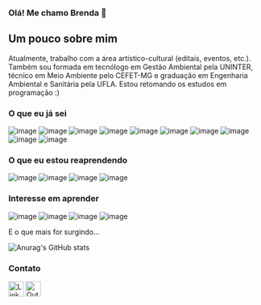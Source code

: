 ### Olá! Me chamo Brenda 👋

## Um pouco sobre mim
Atualmente, trabalho com a área artístico-cultural (editais, eventos, etc.). Também sou formada em tecnólogo em Gestão Ambiental pela UNINTER, técnico em Meio Ambiente pelo CEFET-MG e graduação em Engenharia Ambiental e Sanitária pela UFLA. Estou retomando os estudos em programação :)

### O que eu já sei

![image](https://img.shields.io/badge/Adobe%20Illustrator-FF9A00?style=for-the-badge&logo=adobe%20illustrator&logoColor=white)
![image](https://img.shields.io/badge/Adobe%20Lightroom-31A8FF?style=for-the-badge&logo=Adobe%20Lightroom&logoColor=white)
![image](https://img.shields.io/badge/Adobe%20Photoshop-31A8FF?style=for-the-badge&logo=Adobe%20Photoshop&logoColor=black)
![image](https://img.shields.io/badge/Canva-%2300C4CC.svg?&style=for-the-badge&logo=Canva&logoColor=white)
![image](https://img.shields.io/badge/Airtable-18BFFF?style=for-the-badge&logo=Airtable&logoColor=white)
![image](https://img.shields.io/badge/Microsoft_Excel-217346?style=for-the-badge&logo=microsoft-excel&logoColor=white)
![image](https://img.shields.io/badge/Microsoft_Office-D83B01?style=for-the-badge&logo=microsoft-office&logoColor=white)
![image](https://img.shields.io/badge/Microsoft_PowerPoint-B7472A?style=for-the-badge&logo=microsoft-powerpoint&logoColor=white)
![image](https://img.shields.io/badge/Microsoft_Word-2B579A?style=for-the-badge&logo=microsoft-word&logoColor=white)
![image](https://img.shields.io/badge/Trello-0052CC?style=for-the-badge&logo=trello&logoColor=white)


### O que eu estou reaprendendo

![image](https://img.shields.io/badge/C%2B%2B-00599C?style=for-the-badge&logo=c%2B%2B&logoColor=white)
![image](https://img.shields.io/badge/HTML5-E34F26?style=for-the-badge&logo=html5&logoColor=white)
![image](https://img.shields.io/badge/JavaScript-323330?style=for-the-badge&logo=javascript&logoColor=F7DF1E)
![image](https://img.shields.io/badge/Wordpress-21759B?style=for-the-badge&logo=wordpress&logoColor=white)

### Interesse em aprender
![image](https://img.shields.io/badge/CSS3-1572B6?style=for-the-badge&logo=css3&logoColor=white)
![image](https://img.shields.io/badge/PHP-777BB4?style=for-the-badge&logo=php&logoColor=white)
![image](https://img.shields.io/badge/PLSQL-F80000?style=for-the-badge&logo=oracle&logoColor=black)
![image](https://img.shields.io/badge/Python-FFD43B?style=for-the-badge&logo=python&logoColor=blue)

E o que mais for surgindo...


![Anurag's GitHub stats](https://github-readme-stats.vercel.app/api?username=brendamaiaf&show_icons=true&theme=dracula)

<!-- Projeto principal, se eu quiser colocar. Dps é só mudar o nome para o repositório que eu quero mostrar - dps de repo=
[![Readme Card](https://github-readme-stats.vercel.app/api/pin/?username=brendamaiaf&repo=github-readme-stats)](https://github.com/anuraghazra/github-readme-stats) -->


### Contato
[<img src='https://img.shields.io/badge/LinkedIn-0077B5?style=for-the-badge&logo=linkedin&logoColor=white' alt='LinkeIn' height='30'>](https://www.linkedin.com/in/brenda-maia-franco-91144b78/)
[<img src='https://img.shields.io/badge/Microsoft_Outlook-0078D4?style=for-the-badge&logo=microsoft-outlook&logoColor=white' alt='Outlook' height='30'>](bmf-franco@hotmail.com)
